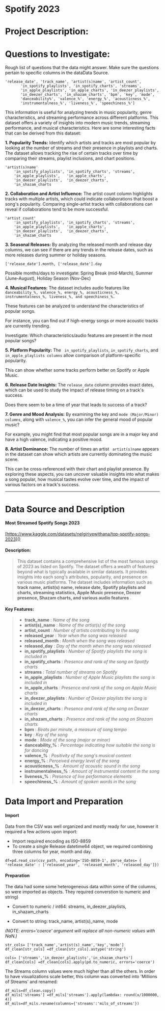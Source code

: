 # Spotify 2023

# Project Description:

# Questions to Investigate:

Rough list of questions that the data might answer. Make sure the questions pertain to specific columns in the dataData Source.

```
'release_date', 'track_name', 'artist(s)name', 'artist_count',
       'in_spotify_playlists', 'in_spotify_charts', 'streams',
       'in_apple_playlists', 'in_apple_charts', 'in_deezer_playlists',
       'in_deezer_charts', 'in_shazam_charts', 'bpm', 'key', 'mode',
       'danceability%', 'valence_%', 'energy_%', 'acousticness_%',
       'instrumentalness_%', 'liveness_%', 'speechiness_%']
```

This information is useful for analyzing trends in music popularity, genre characteristics, and streaming performance across different platforms.
This dataset offers a variety of insights into modern music trends, streaming performance, and musical characteristics. Here are some interesting facts that can be derived from this dataset:

**1. Popularity Trends:**
Identify which artists and tracks are most popular by looking at the number of streams and their presence in playlists and charts.
The dataset allows tracking the rise of certain tracks over time by comparing their streams, playlist inclusions, and chart positions.

```
'artist(s)name' 
	'in_spotify_playlists', 'in_spotify_charts', 'streams',
	'in_apple_playlists', 	'in_apple_charts', 
	'in_deezer_playlists',	'in_deezer_charts', 
	'in_shazam_charts
```

**2.  Collaboration and Artist Influence:**
The artist count column highlights tracks with multiple artists, which could indicate collaborations that boost a song's popularity.
Comparing single-artist tracks with collaborations can reveal if collaborations tend to be more successful.

```
'artist_count'
	'in_spotify_playlists', 'in_spotify_charts', 'streams',
	'in_apple_playlists', 	'in_apple_charts',
	'in_deezer_playlists',	'in_deezer_charts',
	'in_shazam_charts
```

**3.  Seasonal Releases:**
By analyzing the released month and release day columns, we can see if there are any trends in the release dates, such as more releases during summer or holiday seasons.

```
['release_date'].month, ['release_date'].day
```

Possible months/days to investigate:  Spring Break (mid-March), Summer (June-August), Holiday Season (Nov-Dec)

**4.  Musical Features:**
The dataset includes audio features like `danceability_%, valence_%, energy_%, acousticness_%, instrumentalness_%, liveness_%, and speechiness_%.`

These features can be analyzed to understand the characteristics of popular songs.

For instance, you can find out if high-energy songs or more acoustic tracks are currently trending.

Investigate: Which characteristics/audio features are present in the most popular songs?

**5.  Platform Popularity:**
The ` in_spotify_playlists`, `in_spotify_charts`, and `in_apple_playlists columns` allow comparison of platform-specific popularity.

This can show whether some tracks perform better on Spotify or Apple Music.

**6.  Release Date Insights:**
The `release_date` column provides exact dates, which can be used to study the impact of release timing on a track's success.

Does there seem to be a time of year that leads to success of a track?

**7.  Genre and Mood Analysis:**
By examining the key and `mode (Major/Minor) columns`, along with `valence_%`, you can infer the general mood of popular music?

For example, you might find that most popular songs are in a major key and have a high valence, indicating a positive mood.

**8.  Artist Dominance:**
The number of times an artist ` artist(s)name` appears in the dataset can show which artists are currently dominating the music scene.

This can be cross-referenced with their chart and playlist presence.
By exploring these aspects, you can uncover valuable insights into what makes a song popular, how musical tastes evolve over time, and the impact of various factors on a track's success.

---

# Data Source and Description

#### Most Streamed Spotify Songs 2023

[https://www.kaggle.com/datasets/nelgiriyewithana/top-spotify-songs-2023]()

#### Description:

> This dataset contains a comprehensive list of the most famous songs of 2023 as listed on Spotify. The dataset offers a wealth of features beyond what is typically available in similar datasets. It provides insights into each song's attributes, popularity, and presence on various music platforms. The dataset includes information such as  **track name, artist(s) name, release date, Spotify playlists and charts, streaming statistics, Apple Music presence, Deezer presence, Shazam charts, and various audio features** .

#### Key Features:

> * **track_name** : *Name of the song*
> * **artist(s)_name** : *Name of the artist(s) of the song*
> * **artist_count** : *Number of artists contributing to the song*
> * **released_year** : *Year when the song was released*
> * **released_month** : *Month when the song was released*
> * **released_day** : *Day of the month when the song was released*
> * **in_spotify_playlists** : *Number of Spotify playlists the song is included in*
> * **in_spotify_charts** : *Presence and rank of the song on Spotify charts*
> * **streams** : *Total number of streams on Spotify*
> * **in_apple_playlists** : *Number of Apple Music playlists the song is included in*
> * **in_apple_charts** : *Presence and rank of the song on Apple Music charts*
> * **in_deezer_playlists** : *Number of Deezer playlists the song is included in*
> * **in_deezer_charts** : *Presence and rank of the song on Deezer charts*
> * **in_shazam_charts** : *Presence and rank of the song on Shazam charts*
> * **bpm** : *Beats per minute, a measure of song tempo*
> * **key** : *Key of the song*
> * **mode** : *Mode of the song (major or minor)*
> * **danceability_%** : *Percentage indicating how suitable the song is for dancing*
> * **valence_%** : *Positivity of the song's musical content*
> * **energy_%** : *Perceived energy level of the song*
> * **acousticness_%** : *Amount of acoustic sound in the song*
> * **instrumentalness_%** : *Amount of instrumental content in the song*
> * **liveness_%** : *Presence of live performance elements*
> * **speechiness_%** : *Amount of spoken words in the song*


# Data Import and Preparation

#### Import

Data from the CSV was well organized and mostly ready for use, however it required a few actions upon import:

* Import required encoding as ISO-8859
* To create a single Release datetime64 object, we required combining three columns for year, month and day.

```
df=pd.read_csv(csv_path, encoding='ISO-8859-1', parse_dates= { 'release_date' : ['released_year', 'released_month', 'released_day']})
```

#### Preparation

The data had some some heterogeneous data within some of the columns, so were imported as objects.  They required converstion to numeric and string)

* Convert to numeric / int64: streams, in_deezer_playlists, in_shazam_charts

* Convert to string: track_name, artist(s)_name, mode

*(NOTE: errors='coerce' argument will replace all non-numeric values with NaN.)*

```
str_cols= ['track_name','artist(s)_name','key','mode']
df_clean[str_cols] =df_clean[str_cols].astype('string')
```

```
cols= ['streams','in_deezer_playlists','in_shazam_charts']
df_clean[cols] =df_clean[cols].apply(pd.to_numeric, errors='coerce')
```

The Streams column values were much higher than all the others.  In order to have visualizations scale better, this column was converted into 'Millions of Streams' and renamed:

```
df_mils=df_clean.copy()
df_mils['streams'] =df_mils['streams'].apply(lambdax: round(x/1000000, 4))
df_mils=df_mils.rename(columns={'streams':'mils_of_streams'})
```
